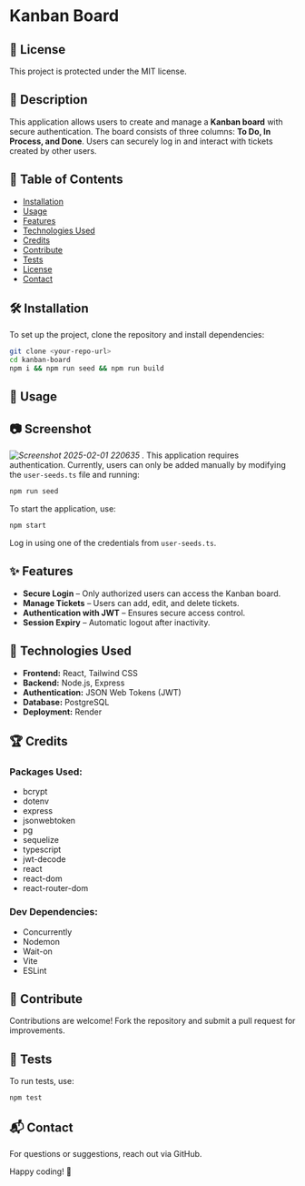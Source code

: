 # Kanban Board

## 📜 License
This project is protected under the MIT license.

## 📌 Description
This application allows users to create and manage a **Kanban board** with secure authentication. The board consists of three columns: **To Do, In Process, and Done**. Users can securely log in and interact with tickets created by other users.

## 📑 Table of Contents
- [Installation](#installation)
- [Usage](#usage)
- [Features](#features)
- [Technologies Used](#technologies-used)
- [Credits](#credits)
- [Contribute](#contribute)
- [Tests](#tests)
- [License](#license)
- [Contact](#contact)

## 🛠️ Installation
To set up the project, clone the repository and install dependencies:

```sh
git clone <your-repo-url>
cd kanban-board
npm i && npm run seed && npm run build
```

## 🚀 Usage

## 📷 Screenshot
_![Screenshot 2025-02-01 220635](https://github.com/user-attachments/assets/b23dc351-7c77-4ec4-bd35-1a9530a7ddc9)
._
This application requires authentication. Currently, users can only be added manually by modifying the `user-seeds.ts` file and running:

```sh
npm run seed
```

To start the application, use:
```sh
npm start
```
Log in using one of the credentials from `user-seeds.ts`.

## ✨ Features
- **Secure Login** – Only authorized users can access the Kanban board.
- **Manage Tickets** – Users can add, edit, and delete tickets.
- **Authentication with JWT** – Ensures secure access control.
- **Session Expiry** – Automatic logout after inactivity.

## 🔧 Technologies Used
- **Frontend:** React, Tailwind CSS
- **Backend:** Node.js, Express
- **Authentication:** JSON Web Tokens (JWT)
- **Database:** PostgreSQL
- **Deployment:** Render

## 🏆 Credits
### Packages Used:
- bcrypt
- dotenv
- express
- jsonwebtoken
- pg
- sequelize
- typescript
- jwt-decode
- react
- react-dom
- react-router-dom

### Dev Dependencies:
- Concurrently
- Nodemon
- Wait-on
- Vite
- ESLint

## 🤝 Contribute
Contributions are welcome! Fork the repository and submit a pull request for improvements.

## 🧪 Tests
To run tests, use:
```sh
npm test
```

## 📬 Contact
For questions or suggestions, reach out via GitHub.

Happy coding! 🚀


